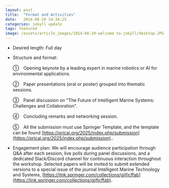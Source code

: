 ```yaml
---
layout: post
title:  "Format and Activities"
date:   2014-08-29 14:34:25
categories: jekyll update
tags: featured
image: /assets/article_images/2014-08-29-welcome-to-jekyll/desktop.JPG
---
```

- Desired length: Full day
- Structure and format: 
           
    ①　Opening keynote by a leading expert in marine robotics or AI for environmental applications.
    
    ②　Paper presentations (oral or poster) grouped into thematic sessions.
    
    ③　Panel discussion on "The Future of Intelligent Marine Systems: Challenges and Collaboration".
    
    ④　Concluding remarks and networking session.
    
    ⑤　All the submission must use Springer Template, and the template can be found [https://pricai.org/2025/index.php/submission](https://pricai.org/2025/index.php/submission).. 
 

- Engagement plan: We will encourage audience participation through Q&A after each session, live polls during panel discussions, and a dedicated Slack/Discord channel for continuous interaction throughout the workshop. Selected papers will be invited to submit extended versions to a special issue of the journal Intelligent Marine Technology and Systems, [https://link.springer.com/collections/gjifjcffab](https://link.springer.com/collections/gjifjcffab).

